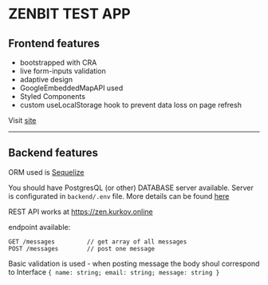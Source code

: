 # ZENBIT TEST APP

## Frontend features

- bootstrapped with CRA
- live form-inputs validation
- adaptive design
- GoogleEmbeddedMapAPI used
- Styled Components
- custom useLocalStorage hook to prevent data loss on page refresh

Visit [site](https://kurkov.online)

---
## Backend features

ORM used is [Sequelize](https://sequelize.org/)

You should have PostgresQL (or other) DATABASE server available. Server is configurated in `backend/.env` file. More details can be found [here](https://sequelize.org/master/manual/getting-started.html#connecting-to-a-database)


REST API works at https://zen.kurkov.online

endpoint available:
```
GET /messages         // get array of all messages
POST /messages        // post one message 
```

Basic validation is used - when posting message the body shoul correspond to Interface `{ name: string; email: string; message: string }`